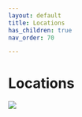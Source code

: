 ```yaml
---
layout: default
title: Locations
has_children: true
nav_order: 70

---
```


# Locations

![](https://api2.inkarnate.com/api/embedScenes/pgzAev/previewImage)